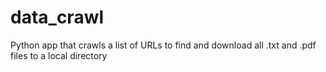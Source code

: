 # data_crawl
Python app that crawls a list of URLs to find and download all .txt and .pdf files to a local directory
